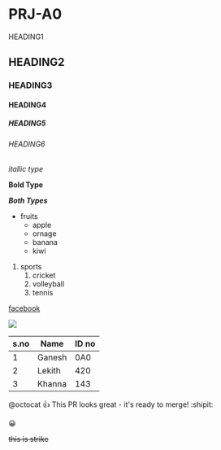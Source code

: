 # PRJ-A0
 HEADING1
## HEADING2
### HEADING3
#### HEADING4
##### HEADING5
###### HEADING6

*itallic type* 

**Bold Type**

***Both Types***

* fruits
  * apple
  * ornage
  * banana
  * kiwi
  
1. sports
    1. cricket 
    2. volleyball
    3. tennis

[facebook](https://www.facebook.com/)

![](https://www.facebook.com/images/fb_icon_325x325.png)

s.no|Name|ID no
----|----|----
1|Ganesh|0A0
2|Lekith|420
3|Khanna|143

@octocat :+1: This PR looks great - it's ready to merge! :shipit:

 :grinning:
 
~~this is strike~~



